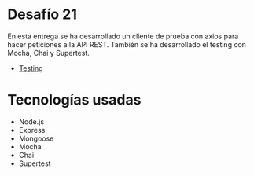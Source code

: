 # Desafío 21

En esta entrega se ha desarrollado un cliente de prueba con axios para hacer peticiones a la API REST. También se ha desarrollado el testing con Mocha, Chai y Supertest.

<ul>
  <li>
    <a href="https://github.com/GomezFrannco/Clase-21/blob/master/test/test.results.txt">Testing</a>
  </li>
</ul>

# Tecnologías usadas

* Node.js
* Express
* Mongoose 
* Mocha
* Chai
* Supertest
